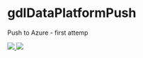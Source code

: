 # gdlDataPlatformPush

Push to Azure - first attemp

<a href="https://portal.azure.com/#create/Microsoft.Template/uri/https%3A%2F%2Fraw.githubusercontent.com%2FAzure%2Fazure-quickstart-templates%2Fmaster%2F101-azure-dns-new-zone%2Fazuredeploy.json" target="_blank">
    <img src="http://azuredeploy.net/deploybutton.png"/>
</a>
<a href="http://armviz.io/#/?load=https://raw.githubusercontent.com/GlobalDataLabs/gdlDataPlatformPush/master/template.json" target="_blank">
    <img src="http://armviz.io/visualizebutton.png"/>
</a>
